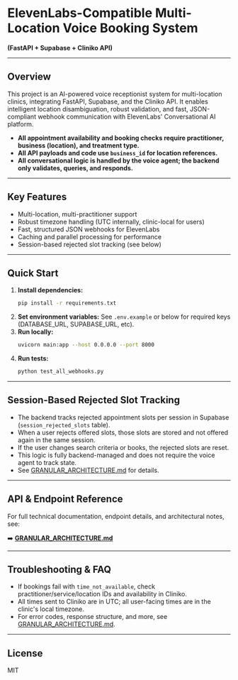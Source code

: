 # ElevenLabs-Compatible Multi-Location Voice Booking System

**(FastAPI + Supabase + Cliniko API)**

---

## Overview

This project is an AI-powered voice receptionist system for multi-location clinics, integrating FastAPI, Supabase, and the Cliniko API. It enables intelligent location disambiguation, robust validation, and fast, JSON-compliant webhook communication with ElevenLabs' Conversational AI platform.

- **All appointment availability and booking checks require practitioner, business (location), and treatment type.**
- **All API payloads and code use `business_id` for location references.**
- **All conversational logic is handled by the voice agent; the backend only validates, queries, and responds.**

---

## Key Features

- Multi-location, multi-practitioner support
- Robust timezone handling (UTC internally, clinic-local for users)
- Fast, structured JSON webhooks for ElevenLabs
- Caching and parallel processing for performance
- Session-based rejected slot tracking (see below)

---

## Quick Start

1. **Install dependencies:**
   ```bash
   pip install -r requirements.txt
   ```
2. **Set environment variables:**
   See `.env.example` or below for required keys (DATABASE_URL, SUPABASE_URL, etc).
3. **Run locally:**
   ```bash
   uvicorn main:app --host 0.0.0.0 --port 8000
   ```
4. **Run tests:**
   ```bash
   python test_all_webhooks.py
   ```

---

## Session-Based Rejected Slot Tracking

- The backend tracks rejected appointment slots per session in Supabase (`session_rejected_slots` table).
- When a user rejects offered slots, those slots are stored and not offered again in the same session.
- If the user changes search criteria or books, the rejected slots are reset.
- This logic is fully backend-managed and does not require the voice agent to track state.
- See [GRANULAR_ARCHITECTURE.md](./GRANULAR_ARCHITECTURE.md#session-based-rejected-slot-tracking) for details.

---

## API & Endpoint Reference

For full technical documentation, endpoint details, and architectural notes, see:

➡️ **[GRANULAR_ARCHITECTURE.md](./GRANULAR_ARCHITECTURE.md)**

---

## Troubleshooting & FAQ

- If bookings fail with `time_not_available`, check practitioner/service/location IDs and availability in Cliniko.
- All times sent to Cliniko are in UTC; all user-facing times are in the clinic's local timezone.
- For error codes, response structure, and more, see [GRANULAR_ARCHITECTURE.md](./GRANULAR_ARCHITECTURE.md#webhook-response-structure--migration-2025).

---

## License
MIT
